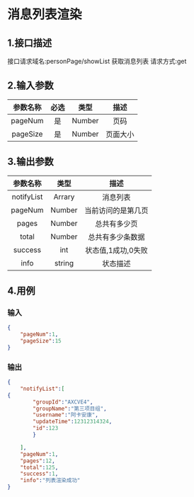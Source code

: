 # 消息列表渲染

## 1.接口描述

接口请求域名:personPage/showList
获取消息列表
请求方式:get

## 2.输入参数

| 参数名称  | 必选  |  类型  |         描述         |
| :-------: | :---: | :----: | :------------------: |
|  pageNum  |  是   | Number  |    页码      |
| pageSize | 是 | Number | 页面大小 |

## 3.输出参数

|  参数名称  |  类型  |         描述         |
| :-------: | :----: | :------------------: |
| notifyList | Arrary | 消息列表 |
| pageNum  | Number | 当前访问的是第几页 |
|  pages   | Number |    总共有多少页    |
|  total   | Number |  总共有多少条数据  |
| success | int | 状态值,1成功,0失败 |
| info | string | 状态描述 |

## 4.用例

### 输入

```json
{
    "pageNum":1,
    "pageSize":15
}
```

### 输出

```json
{
    "notifyList":[
{
        "groupId":"AXCVE4",
        "groupName":"第三项目组",
        "username":"阿卡安康",
        "updateTime":12312314324,
        "id":123
        }

    ],
    "pageNum":1,
    "pages":12,
    "total":125,
    "success":1,
    "info":"列表渲染成功"
}
```
